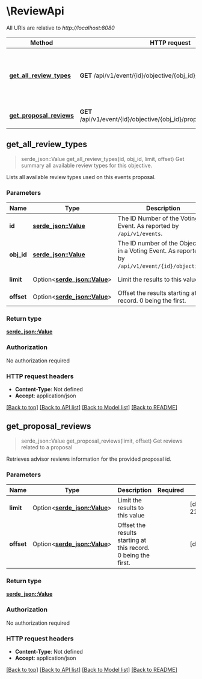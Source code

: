 # \ReviewApi

All URIs are relative to *http://localhost:8080*

Method | HTTP request | Description
------------- | ------------- | -------------
[**get_all_review_types**](ReviewApi.md#get_all_review_types) | **GET** /api/v1/event/{id}/objective/{obj_id}/review_types | Get summary all available review types for this objective.
[**get_proposal_reviews**](ReviewApi.md#get_proposal_reviews) | **GET** /api/v1/event/{id}/objective/{obj_id}/proposal/{prop_id}/reviews | Get reviews related to a proposal



## get_all_review_types

> serde_json::Value get_all_review_types(id, obj_id, limit, offset)
Get summary all available review types for this objective.

Lists all available review types used on this events proposal. 

### Parameters


Name | Type | Description  | Required | Notes
------------- | ------------- | ------------- | ------------- | -------------
**id** | [**serde_json::Value**](.md) | The ID Number of the Voting Event. As reported by `/api/v1/events`. | [required] |
**obj_id** | [**serde_json::Value**](.md) | The ID number of the Objective in a Voting Event. As reported by `/api/v1/event/{id}/objectives`. | [required] |
**limit** | Option<[**serde_json::Value**](.md)> | Limit the results to this value |  |[default to 2147483647]
**offset** | Option<[**serde_json::Value**](.md)> | Offset the results starting at this record. 0 being the first. |  |[default to 0]

### Return type

[**serde_json::Value**](serde_json::Value.md)

### Authorization

No authorization required

### HTTP request headers

- **Content-Type**: Not defined
- **Accept**: application/json

[[Back to top]](#) [[Back to API list]](../README.md#documentation-for-api-endpoints) [[Back to Model list]](../README.md#documentation-for-models) [[Back to README]](../README.md)


## get_proposal_reviews

> serde_json::Value get_proposal_reviews(limit, offset)
Get reviews related to a proposal

Retrieves advisor reviews information for the provided proposal id. 

### Parameters


Name | Type | Description  | Required | Notes
------------- | ------------- | ------------- | ------------- | -------------
**limit** | Option<[**serde_json::Value**](.md)> | Limit the results to this value |  |[default to 2147483647]
**offset** | Option<[**serde_json::Value**](.md)> | Offset the results starting at this record. 0 being the first. |  |[default to 0]

### Return type

[**serde_json::Value**](serde_json::Value.md)

### Authorization

No authorization required

### HTTP request headers

- **Content-Type**: Not defined
- **Accept**: application/json

[[Back to top]](#) [[Back to API list]](../README.md#documentation-for-api-endpoints) [[Back to Model list]](../README.md#documentation-for-models) [[Back to README]](../README.md)

